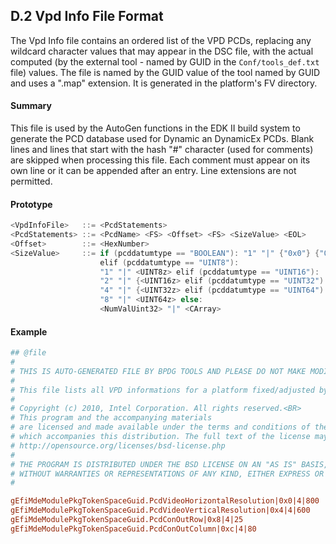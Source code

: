 <!--- @file
  D.2 Vpd Info File Format

  Copyright (c) 2006-2017, Intel Corporation. All rights reserved.<BR>

  Redistribution and use in source (original document form) and 'compiled'
  forms (converted to PDF, epub, HTML and other formats) with or without
  modification, are permitted provided that the following conditions are met:

  1) Redistributions of source code (original document form) must retain the
     above copyright notice, this list of conditions and the following
     disclaimer as the first lines of this file unmodified.

  2) Redistributions in compiled form (transformed to other DTDs, converted to
     PDF, epub, HTML and other formats) must reproduce the above copyright
     notice, this list of conditions and the following disclaimer in the
     documentation and/or other materials provided with the distribution.

  THIS DOCUMENTATION IS PROVIDED BY TIANOCORE PROJECT "AS IS" AND ANY EXPRESS OR
  IMPLIED WARRANTIES, INCLUDING, BUT NOT LIMITED TO, THE IMPLIED WARRANTIES OF
  MERCHANTABILITY AND FITNESS FOR A PARTICULAR PURPOSE ARE DISCLAIMED. IN NO
  EVENT SHALL TIANOCORE PROJECT  BE LIABLE FOR ANY DIRECT, INDIRECT, INCIDENTAL,
  SPECIAL, EXEMPLARY, OR CONSEQUENTIAL DAMAGES (INCLUDING, BUT NOT LIMITED TO,
  PROCUREMENT OF SUBSTITUTE GOODS OR SERVICES; LOSS OF USE, DATA, OR PROFITS;
  OR BUSINESS INTERRUPTION) HOWEVER CAUSED AND ON ANY THEORY OF LIABILITY,
  WHETHER IN CONTRACT, STRICT LIABILITY, OR TORT (INCLUDING NEGLIGENCE OR
  OTHERWISE) ARISING IN ANY WAY OUT OF THE USE OF THIS DOCUMENTATION, EVEN IF
  ADVISED OF THE POSSIBILITY OF SUCH DAMAGE.

-->

## D.2 Vpd Info File Format

The Vpd Info file contains an ordered list of the VPD PCDs, replacing any
wildcard character values that may appear in the DSC file, with the actual
computed (by the external tool - named by GUID in the `Conf/tools_def.txt`
file) values. The file is named by the GUID value of the tool named by GUID and
uses a ".map" extension. It is generated in the platform's FV directory.

#### Summary

This file is used by the AutoGen functions in the EDK II build system to
generate the PCD database used for Dynamic an DynamicEx PCDs. Blank lines and
lines that start with the hash "#" character (used for comments) are skipped
when processing this file. Each comment must appear on its own line or it can
be appended after an entry. Line extensions are not permitted.

#### Prototype

```c
<VpdInfoFile>   ::= <PcdStatements>
<PcdStatements> ::= <PcdName> <FS> <Offset> <FS> <SizeValue> <EOL>
<Offset>        ::= <HexNumber>
<SizeValue>     ::= if (pcddatumtype == "BOOLEAN"): "1" "|" {"0x0"} {"0x1"}
                    elif (pcddatumtype == "UINT8"):
                    "1" "|" <UINT8z> elif (pcddatumtype == "UINT16"):
                    "2" "|" {<UINT16z> elif (pcddatumtype == "UINT32"):
                    "4" "|" {<UINT32z> elif (pcddatumtype == "UINT64"):
                    "8" "|" <UINT64z> else:
                    <NumValUint32> "|" <CArray>
```

#### Example

```ini
## @file
#
# THIS IS AUTO-GENERATED FILE BY BPDG TOOLS AND PLEASE DO NOT MAKE MODIFICATION.
#
# This file lists all VPD informations for a platform fixed/adjusted by BPDG tool.
#
# Copyright (c) 2010, Intel Corporation. All rights reserved.<BR>
# This program and the accompanying materials
# are licensed and made available under the terms and conditions of the BSD License
# which accompanies this distribution. The full text of the license may be found at
# http://opensource.org/licenses/bsd-license.php
#
# THE PROGRAM IS DISTRIBUTED UNDER THE BSD LICENSE ON AN "AS IS" BASIS,
# WITHOUT WARRANTIES OR REPRESENTATIONS OF ANY KIND, EITHER EXPRESS OR IMPLIED.
#

gEfiMdeModulePkgTokenSpaceGuid.PcdVideoHorizontalResolution|0x0|4|800
gEfiMdeModulePkgTokenSpaceGuid.PcdVideoVerticalResolution|0x4|4|600
gEfiMdeModulePkgTokenSpaceGuid.PcdConOutRow|0x8|4|25
gEfiMdeModulePkgTokenSpaceGuid.PcdConOutColumn|0xc|4|80
```
